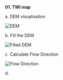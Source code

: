 **01. TWI map**

a. DEM visualisation

![DEM](https://github.com/user-attachments/assets/1061200f-0376-4ee2-bb9f-de3b8bc5bcac)

b. Fill the DEM

![Filled DEM](https://github.com/user-attachments/assets/c29481c6-f563-438d-b6fe-bc0e2c1e8cac)

c. Calculate Flow Direction

![Flow Direction](https://github.com/user-attachments/assets/e192b0d1-53e6-4c0b-bc29-1aef5ad46f9b)

d. 
